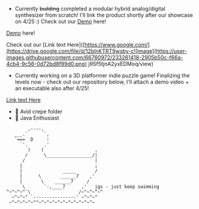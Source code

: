 <!-- ### Hey there 👋 -->

- Currently ~~building~~ completed a modular hybrid analog/digital synthesizer from scratch! I'll link the product shortly after our showcase on 4/25 :) 
Check out our 
[Demo](https://www.google.com/) here! 



[Demo]((https://www.youtube.com/watch?v=NxG23CtfRKE&ab_channel=AnnaWegener)) here! 



Check out our [Link text Here]([https://www.google.com/](https://drive.google.com/file/d/12blnKTRT9wsby-c![image](https://user-images.githubusercontent.com/66760972/233261418-2905b50c-f66a-4cb4-9c56-0d72bd8f99d0.png)
j9Sf5tjnA2yxEDMoq/view)
- Currently working on a 3D platformer indie puzzle game! Finalizing the levels now - check out our repository below, I'll attach a demo video + an executable also after 4/25! 

[Link text Here](https://www.google.com/) 


- 🌱 Avid crepe folder 
- 🌱 Java Enthusiast 

`````
        ,----,
   ___.`      `,
   `===  D     :
     `'.      .'
        )    (                   ,
       /      \_________________/|
      /                          |
     |                           ;
     |               _____       /
     |      \       ______7    ,'
     |       \    ______7     /
      \       `-,____7      ,'   jgs - just keep swimming
^~^~^~^`\                  /~^~^~^~^
  ~^~^~^ `----------------' ~^~^~^
 ~^~^~^~^~^^~^~^~^~^~^~^~^~^~^~^~


